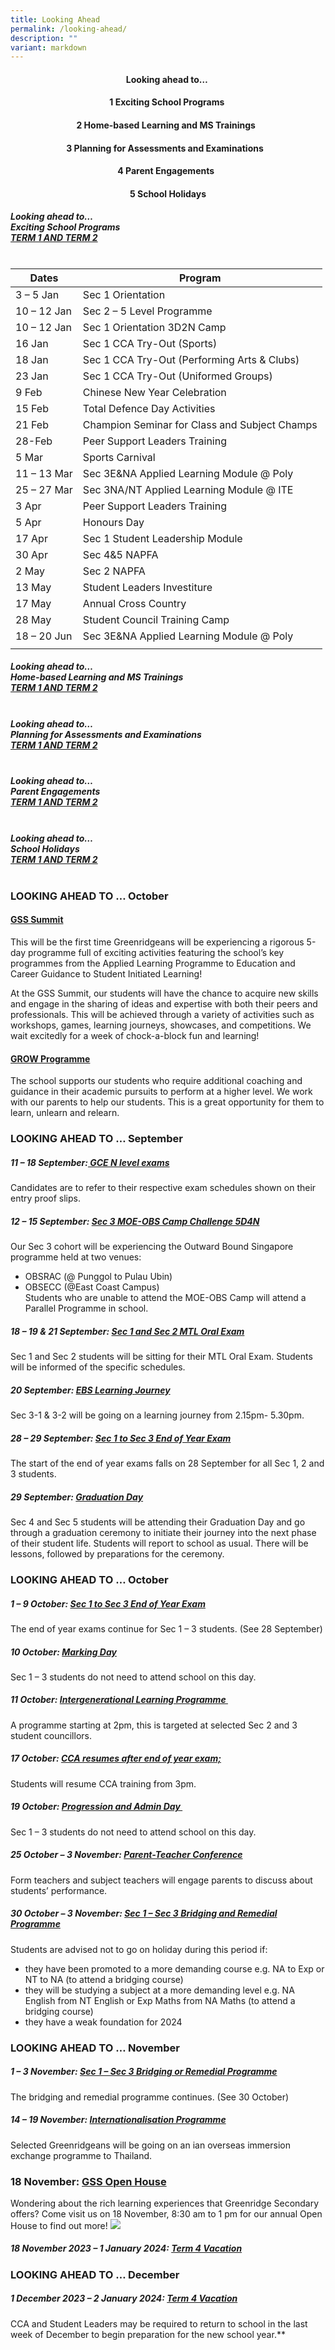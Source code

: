 ```yaml
---
title: Looking Ahead
permalink: /looking-ahead/
description: ""
variant: markdown
---
```


#### <center>Looking ahead to…&nbsp;
#### <center>1 Exciting School Programs&nbsp;<br>
####  <center>2 Home-based Learning and MS Trainings&nbsp;&nbsp;<br>
####  <center>3 Planning for Assessments and Examinations&nbsp;&nbsp;&nbsp;<br>
####  <center>4 Parent Engagements&nbsp;&nbsp;<br>
####  <center>5 School Holidays</center>

##### Looking ahead to…<br> Exciting School Programs <br> <u>TERM 1 AND TERM 2</u><u> <br><br></u>


| Dates | Program | 
| -------- | -------- | 
| 3 – 5 Jan  |Sec 1 Orientation  |
| 10 – 12 Jan  | Sec 2 – 5 Level Programme  |
| 10 – 12 Jan  | Sec 1 Orientation 3D2N Camp  |
| 16 Jan  | Sec 1 CCA Try-Out (Sports) |
| 18 Jan  | Sec 1 CCA Try-Out (Performing Arts &amp; Clubs) |
| 23 Jan  | Sec 1 CCA Try-Out (Uniformed Groups) |
| 9 Feb  | Chinese New Year Celebration  |
| 15 Feb  | Total Defence Day Activities  |
| 21 Feb  | Champion Seminar for Class and Subject Champs  |
| 28-Feb  | Peer Support Leaders Training  |
| 5 Mar  | Sports Carnival  |
| 11 – 13 Mar   | Sec 3E&amp;NA Applied Learning Module @ Poly  |
| 25 – 27 Mar  | Sec 3NA/NT Applied Learning Module @ ITE  |
| 3 Apr  | Peer Support Leaders Training  |
| 5 Apr  | Honours Day  |
| 17 Apr  | Sec 1 Student Leadership Module  |
| 30 Apr  | Sec 4&amp;5 NAPFA  |
| 2 May  | Sec 2 NAPFA  |
| 13 May  | Student Leaders Investiture  |
| 17 May  |Annual Cross Country  |
| 28 May  | Student Council Training Camp  |
| 18 – 20 Jun  | Sec 3E&amp;NA Applied Learning Module @ Poly  |
|  |  |

	
	
	
	
##### Looking ahead to…<br> Home-based Learning and MS Trainings  <br> <u>TERM 1 AND TERM 2</u><u> <br><br></u>
	
	
##### Looking ahead to…<br> Planning for Assessments and Examinations  <br> <u>TERM 1 AND TERM 2</u><u> <br><br></u>
	

##### Looking ahead to…<br> Parent Engagements   <br> <u>TERM 1 AND TERM 2</u><u> <br><br></u>
	


##### Looking ahead to…<br> School Holidays    <br> <u>TERM 1 AND TERM 2</u><u> <br><br></u>
	
	
	
	
### LOOKING AHEAD TO … October

#### <u> GSS Summit </u>
This will be the first time Greenridgeans will be experiencing a rigorous 5-day programme full of exciting activities featuring the school’s key programmes from the Applied Learning Programme to Education and Career Guidance to Student Initiated Learning! 

At the GSS Summit, our students will have the chance to acquire new skills and engage in the sharing of ideas and expertise with both their peers and professionals. This will be achieved through a variety of activities such as workshops, games, learning journeys, showcases, and competitions. We wait excitedly for a week of chock-a-block fun and learning!


#### <u>GROW Programme </u>
The school supports our students who require additional coaching and guidance in their academic pursuits to perform at a higher level. We work with our parents to help our students. This is a great opportunity for them to learn, unlearn and relearn.  



### LOOKING AHEAD TO … September
##### **11 – 18 September:<u> GCE N level exams</u>**

Candidates are to refer to their respective exam schedules shown on their entry proof slips.&nbsp;

##### **12 – 15 September: <u>Sec 3 MOE-OBS Camp Challenge 5D4N</u>**
Our Sec 3 cohort will be experiencing the Outward Bound Singapore programme held at two venues:&nbsp;
- OBSRAC (@ Punggol to Pulau Ubin)
- OBSECC (@East Coast Campus)&nbsp;<br>
Students who are unable to attend the MOE-OBS Camp will attend a Parallel Programme in school.

##### **18 – 19 &amp; 21 September: <u>Sec 1 and Sec 2 MTL Oral Exam</u>**

Sec 1 and Sec 2 students will be sitting for their MTL Oral Exam. Students will be informed of the specific schedules.

##### **20 September: <u>EBS Learning Journey</u>**

Sec 3-1 &amp; 3-2 will be going on a learning journey from 2.15pm- 5.30pm. &nbsp;

##### **28 – 29 September: <u>Sec 1 to Sec 3 End of Year Exam</u>**

The start of the end of year exams falls on 28 September for all Sec 1, 2 and 3 students. &nbsp;

##### **29 September: <u>Graduation Day</u>**

Sec 4 and Sec 5 students will be attending their Graduation Day and go through a graduation ceremony to initiate their journey into the next phase of their student life. Students will report to school as usual. There will be lessons, followed by preparations for the ceremony.

### LOOKING AHEAD TO … October
##### **1 – 9 October: <u>Sec 1 to Sec 3 End of Year Exam</u>**
The end of year exams continue for Sec 1 – 3 students. (See 28 September)

##### **10 October: <u>Marking Day</u>**
Sec 1 – 3 students do not need to attend school on this day.

##### **11 October: <u>Intergenerational Learning Programme&nbsp;</u>**
A programme starting at 2pm, this is targeted at selected Sec 2 and 3 student councillors.&nbsp;

##### **17 October: <u>CCA resumes after end of year exam;</u>**
Students will resume CCA training from 3pm.

##### **19 October: <u>Progression and Admin Day&nbsp;</u>**
Sec 1 – 3 students do not need to attend school on this day.

##### **25 October – 3 November: <u>Parent-Teacher Conference</u>**

Form teachers and subject teachers will engage parents to discuss about students’ performance.

##### **30 October – 3 November: <u>Sec 1 – Sec 3 Bridging and Remedial Programme</u>**
Students are advised not to go on holiday during this period if: 
- they have been promoted to a more demanding course e.g. NA to Exp or NT to NA (to attend a bridging course)
- they will be studying a subject at a more demanding level e.g. NA English from NT English or Exp Maths from NA Maths (to attend a bridging course)
- they have a weak foundation for 2024

### LOOKING AHEAD TO … November

##### **1 – 3 November: <u>Sec 1 – Sec 3 Bridging or Remedial Programme</u>**

The bridging and remedial programme continues. (See 30 October)

##### **14 – 19 November: <u>Internationalisation Programme</u>**

Selected Greenridgeans will be going on an ian overseas immersion exchange programme to Thailand.&nbsp;

###  **18 November: <u>GSS Open House</u>**


Wondering about the rich learning experiences that Greenridge Secondary offers? Come visit us on 18 November, 8:30 am to 1 pm for our annual Open House to find out more! 
![](/images/LOOKING%20AHEAD/open%20house%20poster_2.jpg)

##### **18 November 2023 – 1 January 2024: <u>Term 4 Vacation</u>**

### LOOKING AHEAD TO … December

##### **1 December 2023 – 2 January 2024: <u>Term 4 Vacation</u>**

CCA and Student Leaders may be required to return to school in the last week of December to begin preparation for the new school year.**</center></center></center></center></center>